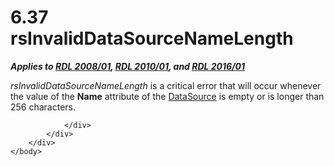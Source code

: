 <html dir="LTR" xmlns:mshelp="http://msdn.microsoft.com/mshelp" xmlns:ddue="http://ddue.schemas.microsoft.com/authoring/2003/5" xmlns:xlink="http://www.w3.org/1999/xlink" xmlns:tool="http://www.microsoft.com/tooltip">
    <head>
        <meta http-equiv="Content-Type" content="text/html; CHARSET=utf-8"></meta>
        <meta name="save" content="history"></meta>
        <title>6.37 rsInvalidDataSourceNameLength</title>
        <xml>
            <mshelp:toctitle title="6.37 rsInvalidDataSourceNameLength"></mshelp:toctitle>
            <mshelp:rltitle title="[MS-RDL]: rsInvalidDataSourceNameLength"></mshelp:rltitle>
            <mshelp:keyword index="A" term="a33b2d94-904b-4505-9f1c-47dcc1a4b569"></mshelp:keyword>
            <mshelp:attr name="DCSext.ContentType" value="open specification"></mshelp:attr>
            <mshelp:attr name="AssetID" value="a33b2d94-904b-4505-9f1c-47dcc1a4b569"></mshelp:attr>
            <mshelp:attr name="TopicType" value="kbRef"></mshelp:attr>
            <mshelp:attr name="DCSext.Title" value="[MS-RDL]: rsInvalidDataSourceNameLength" />
        </xml>
    </head>
    <body>
        <div id="header">
            <h1 class="heading">6.37 rsInvalidDataSourceNameLength</h1>
        </div>
        <div id="mainSection">
            <div id="mainBody">
                <div id="allHistory" class="saveHistory"></div>
                <div id="sectionSection0" class="section" name="collapseableSection">
                    

<p><b><i>Applies to </i></b><a href="1e855f94-4617-47e4-b89e-0856c6cb420f.htm"><b><i>RDL 2008/01</i></b></a><b><i>,
</i></b><a href="3428e690-a348-4ec7-8a6a-8efb42d2cdee.htm"><b><i>RDL 2010/01</i></b></a><b><i>,
and </i></b><a href="52ce3983-2bfc-4e72-9359-42aaf5fe4509.htm"><b><i>RDL 2016/01</i></b></a></p>

<p><i>rsInvalidDataSourceNameLength</i> is a critical error
that will occur whenever the value of the <b>Name</b> attribute of the <a href="0f098196-d1a1-4668-ac38-70331cc05041.htm">DataSource</a> is empty or is
longer than 256 characters. </p>


                </div>
            </div>
        </div>
    </body>
</html>